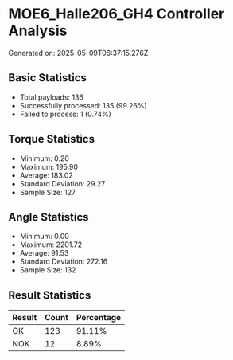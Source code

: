 # MOE6_Halle206_GH4 Controller Analysis

Generated on: 2025-05-09T06:37:15.276Z

## Basic Statistics

- Total payloads: 136
- Successfully processed: 135 (99.26%)
- Failed to process: 1 (0.74%)

## Torque Statistics

- Minimum: 0.20
- Maximum: 195.90
- Average: 183.02
- Standard Deviation: 29.27
- Sample Size: 127

## Angle Statistics

- Minimum: 0.00
- Maximum: 2201.72
- Average: 91.53
- Standard Deviation: 272.16
- Sample Size: 132

## Result Statistics

| Result | Count | Percentage |
|--------|-------|------------|
| OK | 123 | 91.11% |
| NOK | 12 | 8.89% |
